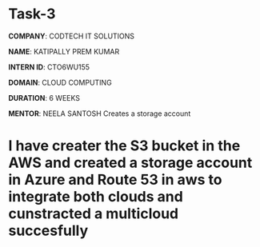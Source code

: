 # Task-3

**COMPANY**: CODTECH IT SOLUTIONS

**NAME**: KATIPALLY PREM KUMAR

**INTERN ID**: CTO6WU155

**DOMAIN**: CLOUD COMPUTING

**DURATION**: 6 WEEKS

**MENTOR**: NEELA SANTOSH
Creates a storage account 
# I have creater the S3 bucket in the AWS and created a storage account in Azure and Route 53 in aws to integrate both clouds and cunstracted a multicloud succesfully 

